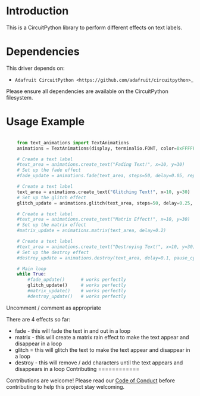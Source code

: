 Introduction
============

This is a CircuitPython library to perform different effects on text labels.

Dependencies
=============
This driver depends on:

* `Adafruit CircuitPython <https://github.com/adafruit/circuitpython>`_

Please ensure all dependencies are available on the CircuitPython filesystem.

Usage Example
=============

```python

    from text_animations import TextAnimations
    animations = TextAnimations(display, terminalio.FONT, color=0xFFFFFF)

    # Create a text label
    #text_area = animations.create_text("Fading Text!", x=10, y=30)
    # Set up the fade effect
    #fade_update = animations.fade(text_area, steps=50, delay=0.05, repeat=True)

    # Create a text label
    text_area = animations.create_text("Glitching Text!", x=10, y=30)
    # Set up the glitch effect
    glitch_update = animations.glitch(text_area, steps=50, delay=0.25, pause_cycles=20)

    # Create a text label
    #text_area = animations.create_text("Matrix Effect!", x=10, y=30)
    # Set up the matrix effect
    #matrix_update = animations.matrix(text_area, delay=0.2)

    # Create a text label
    #text_area = animations.create_text("Destroying Text!", x=10, y=30)
    # Set up the destroy effect
    #destroy_update = animations.destroy(text_area, delay=0.1, pause_cycles=20)

    # Main loop
    while True:
        #fade_update() 		# works perfectly
        glitch_update() 	# works perfectly
        #matrix_update() 	# works perfectly
        #destroy_update() 	# works perfectly

```

Uncomment / comment as appropriate

There are 4 effects so far:
* fade - this will fade the text in and out in a loop
* matrix - this will create a matrix rain effect to make the text appear and disappear in a loop
* glitch = this will glitch the text to make the text appear and disappear in a loop
* destroy - this will remove / add characters until the text appears and disappears in a loop
Contributing
============

Contributions are welcome! Please read our [Code of Conduct](https://github.com/adafruit/Adafruit_CircuitPython_example/blob/master/CODE_OF_CONDUCT.md) before contributing to help this project stay welcoming.
